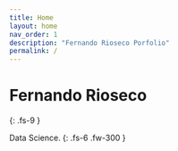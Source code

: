 ```yaml
---
title: Home
layout: home
nav_order: 1
description: "Fernando Rioseco Porfolio"
permalink: /
---
```


# **Fernando Rioseco**
{: .fs-9 }

Data Science.
{: .fs-6 .fw-300 }

